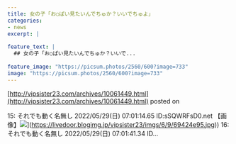 ```yaml
---
title: 女の子「お○ぱい見たいんでちゅか？いいでちゅよ」
categories:
- news
excerpt: |
  
feature_text: |
  ## 女の子「お○ぱい見たいんでちゅか？いいで...
  
feature_image: "https://picsum.photos/2560/600?image=733"
image: "https://picsum.photos/2560/600?image=733"
---
```


[http://vipsister23.com/archives/10061449.html](http://vipsister23.com/archives/10061449.html)
posted on 

<!--more-->

15: それでも動く名無し 2022/05/29(日) 07:01:14.65 ID:sSQWRFsD0.net 【画像】![](https://livedoor.blogimg.jp/vipsister23/imgs/d/7/d7a8517c.jpg[https://livedoor.blogimg.jp/vipsister23/imgs/6/9/69424e95.jpg)](https://livedoor.blogimg.jp/vipsister23/imgs/6/9/69424e95.jpg)) 16: それでも動く名無し 2022/05/29(日) 07:01:41.34 ID...
